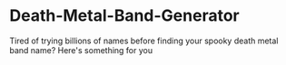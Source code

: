 # Death-Metal-Band-Generator
Tired of trying billions of names before finding your spooky death metal band name? Here's something for you
